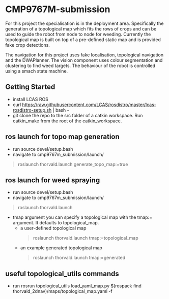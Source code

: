 # CMP9767M-submission

For this project the specialisation is in the deployment area. Specifically the generation of a topological map which fits the rows of crops and can be used to guide the robot from node to node for weeding. Currently the topological map is built on top of a pre-defined static map and is provided fake crop
detections.

The navigation for this project uses fake localisation, topological navigation and the DWAPlanner.
The vision component uses colour segmentation and clustering to find weed targets.
The behaviour of the robot is controlled using a smach state machine.

## Getting Started

* install LCAS ROS
* curl https://raw.githubusercontent.com/LCAS/rosdistro/master/lcas-rosdistro-setup.sh | bash -
* git clone the repo to the src folder of a catkin workspace. Run catkin_make from the root of the catkin_workspace.

## ros launch for topo map generation
* run source devel/setup.bash
* navigate to cmp9767m_submission/launch/ 
> roslaunch thorvald.launch generate_topo_map:=true

## ros launch for weed spraying
* run source devel/setup.bash
* navigate to cmp9767m_submission/launch/ 
> roslaunch thorvald.launch
* tmap argument you can specify a topological map with the tmap:= argument. It defaults to topological_map.  
    * a user-defined topological map
      > roslaunch thorvald.launch tmap:=topological_map
    * an example generated topological map
      > roslaunch thorvald.launch tmap:=generated

## useful topological_utils commands
* run rosrun topological_utils load_yaml_map.py $(rospack find thorvald_2dnav)/maps/topological_map.yaml -f


